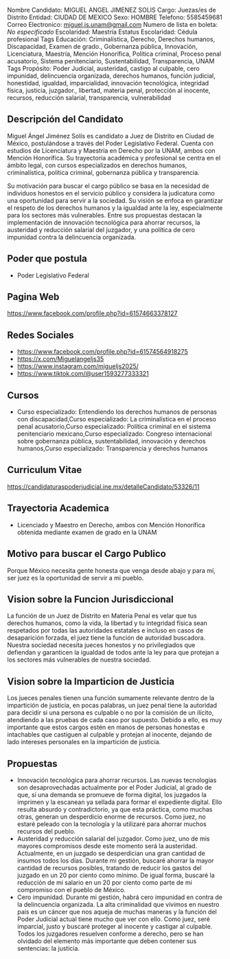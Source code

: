 Nombre Candidato: MIGUEL ANGEL JIMENEZ SOLIS
Cargo: Juezas/es de Distrito
Entidad: CIUDAD DE MEXICO
Sexo: HOMBRE
Telefono: 5585459681
Correo Electronico: miguel.js.unam@gmail.com
Numero de lista en boleta: *No especificado*
Escolaridad: Maestría
Estatus Escolaridad: Cédula profesional
Tags Educación: Criminalística, Derecho, Derechos humanos, Discapacidad, Examen de grado., Gobernanza pública, Innovación, Licenciatura, Maestría, Mención Honorífica, Política criminal, Proceso penal acusatorio, Sistema penitenciario, Sustentabilidad, Transparencia, UNAM
Tags Propósito: Poder Judicial, austeridad, castigo al culpable, cero impunidad, delincuencia organizada, derechos humanos, función judicial, honestidad, igualdad, imparcialidad, innovación tecnológica, integridad física, justicia, juzgador., libertad, materia penal, protección al inocente, recursos, reducción salarial, transparencia, vulnerabilidad


## Descripción del Candidato 

Miguel Ángel Jiménez Solís es candidato a Juez de Distrito en Ciudad de México, postulándose a través del Poder Legislativo Federal. Cuenta con estudios de Licenciatura y Maestría en Derecho por la UNAM, ambos con Mención Honorífica. Su trayectoria académica y profesional se centra en el ámbito legal, con cursos especializados en derechos humanos, criminalística, política criminal, gobernanza pública y transparencia.

Su motivación para buscar el cargo público se basa en la necesidad de individuos honestos en el servicio público y considera la judicatura como una oportunidad para servir a la sociedad.  Su visión se enfoca en garantizar el respeto de los derechos humanos y la igualdad ante la ley, especialmente para los sectores más vulnerables. Entre sus propuestas destacan la implementación de innovación tecnológica para ahorrar recursos, la austeridad y reducción salarial del juzgador, y una política de cero impunidad contra la delincuencia organizada.


## Poder que postula

- Poder Legislativo Federal


## Pagina Web

https://www.facebook.com/profile.php?id=61574663378127


## Redes Sociales

- https://www.facebook.com/profile.php?id=61574564918275
- https://x.com/Miguelangeljs35
- https://www.instagram.com/migueljs2025/
- https://www.tiktok.com/@user1593277333321


## Cursos

- Curso especializado: Entendiendo los derechos humanos de personas con discapacidad,Curso especializado: La criminalística en el proceso penal acusatorio,Curso especializado: Política criminal en el sistema penitenciario mexicano,Curso especializado: Congreso internacional sobre gobernanza pública, sustentabilidad, innovación y derechos humanos,Curso especializado: Transparencia y derechos humanos


## Curriculum Vitae

https://candidaturaspoderjudicial.ine.mx/detalleCandidato/53326/11


## Trayectoria Academica

- Licenciado y Maestro en Derecho, ambos con Mención Honorífica obtenida mediante examen de grado en la UNAM


## Motivo para buscar el Cargo Publico

Porque México necesita gente honesta que venga desde abajo y para mí, ser juez es la oportunidad de servir a mi pueblo.


## Vision sobre la Funcion Jurisdiccional

La función de un Juez de Distrito en Materia Penal es velar que tus derechos humanos, como la vida, la libertad y tu integridad física sean respetados por todas las autoridades estatales e incluso en casos de desaparición forzada, el juez tiene la función de autoridad buscadora. Nuestra sociedad necesita jueces honestos y no privilegiados que defiendan y garanticen la igualdad de todos ante la ley para que protejan a los sectores más vulnerables de nuestra sociedad.


## Vision sobre la Imparticion de Justicia

Los jueces penales tienen una función sumamente relevante dentro de la impartición de justicia, en pocas palabras, un juez penal tiene la autoridad para decidir si una persona es culpable o no por la comisión de un ilícito, atendiendo a las pruebas de cada caso por supuesto. Debido a ello, es muy importante que estos cargos estén en manos de personas honestas e intachables que castiguen al culpable y protejan al inocente, dejando de lado intereses personales en la impartición de justicia.


## Propuestas

- Innovación tecnológica para ahorrar recursos. Las nuevas tecnologías son desaprovechadas actualmente por el Poder Judicial, al grado de que, si una demanda se promueve de forma digital, los juzgados la imprimen y la escanean ya sellada para formar el expediente digital. Ello resulta absurdo y contradictorio, ya que esta práctica, como muchas otras, generan un desperdicio enorme de recursos. Como juez, no estaré peleado con la tecnología y la utilizaré para ahorrar muchos recursos del pueblo.
- Austeridad y reducción salarial del juzgador. Como juez, uno de mis mayores compromisos desde este momento será la austeridad. Actualmente, en un juzgado se desperdician una gran cantidad de insumos todos los días. Durante mi gestión, buscaré ahorrar la mayor cantidad de recursos posibles, tratando de reducir los gastos del juzgado en un 20 por ciento como mínimo. De igual forma, buscaré la reducción de mi salario en un 20 por ciento como parte de mi compromiso con el pueblo de México.
- Cero impunidad. Durante mi gestión, habrá cero impunidad en contra de la delincuencia organizada. La alta criminalidad que vivimos en nuestro país es un cáncer que nos aqueja de muchas maneras y la función del Poder Judicial actual tiene mucho que ver con ello. Como juez, seré imparcial, justo y buscaré proteger al inocente y castigar al culpable. Todos los juzgadores resuelven conforme a derecho, pero se han olvidado del elemento más importante que deben contener sus sentencias: la justicia.

